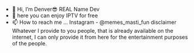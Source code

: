 - 👋 Hi, I’m Denver😎
REAL Name Dev
- 👀 here you can enjoy IPTV for free 
- 📫 How to reach me ... Instagram - @memes_masti_fun
disclaimer Whatever I provide to you people, that is already available on the internet, I can only provide it from here for the entertainment purposes of the people.
